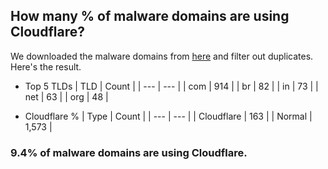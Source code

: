 ## How many % of malware domains are using Cloudflare?


We downloaded the malware domains from [here](https://urlhaus.abuse.ch) and filter out duplicates.
Here's the result.


[//]: # (start replacement)


- Top 5 TLDs
| TLD | Count |
| --- | --- |
| com | 914 |
| br | 82 |
| in | 73 |
| net | 63 |
| org | 48 |


- Cloudflare %
| Type | Count |
| --- | --- |
| Cloudflare | 163 |
| Normal | 1,573 |


### 9.4% of malware domains are using Cloudflare.
